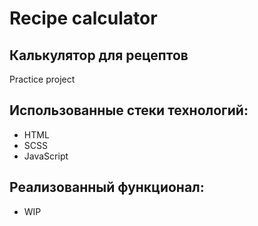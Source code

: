 # Recipe calculator
## Калькулятор для рецептов
Practice project

## Использованные стеки технологий:

- HTML
- SCSS
- JavaScript

## Реализованный функционал:

- WIP
